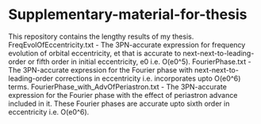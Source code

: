 # Supplementary-material-for-thesis
This repository contains the lengthy results of my thesis.
FreqEvolOfEccentricity.txt - The 3PN-accurate expression for frequency evolution of orbital eccentricity, et that is accurate to next-next-to-leading-order or fifth order in initial eccentricity, e0 i.e. O(e0^5).
FourierPhase.txt - The 3PN-accurate expression for the Fourier phase with next-next-to-leading-order corrections in eccentricity i.e. incorporates upto O(e0^6) terms.
FourierPhase_with_AdvOfPeriastron.txt - The 3PN-accurate expression for the Fourier phase with the effect of periastron advance included in it. These Fourier phases are accurate upto sixth order in eccentricity i.e. O(e0^6).
